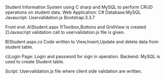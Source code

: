 Student Information System using C sharp and MySQL to perform CRUD operations on student data.
Web Application: C#
Database:MySQL
Javascript: Uservalidation.js
Bootstrap:3.3.7

Front end:
A)Student.aspx 
  1)Textbox,Buttons and GridView is created
  2)Javascript validation call to uservalidation.js file is given.

B)Student.aspx.cs
Code written to View,Insert,Update and delete data from student table. 

c)Login Page:
Login and password for sign in operation.
Backend:
MySQL is used to create Student table.

Script:
Uservalidation.js file where client side validation are written.
